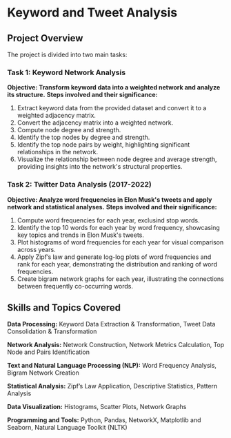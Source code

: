 # Keyword and Tweet Analysis

## Project Overview
The project is divided into two main tasks:
### Task 1: Keyword Network Analysis
**Objective: Transform keyword data into a weighted network and analyze its structure.**
**Steps involved and their significance:**
1. Extract keyword data from the provided dataset and convert it to a weighted adjacency matrix.
2. Convert the adjacency matrix into a weighted network.
3. Compute node degree and strength.
4. Identify the top nodes by degree and strength.
5. Identify the top node pairs by weight, highlighting significant relationships in the network.
6. Visualize the relationship between node degree and average strength, providing insights into the network's structural properties.

### Task 2: Twitter Data Analysis (2017-2022)
**Objective: Analyze word frequencies in Elon Musk's tweets and apply network and statistical analyses.**
**Steps involved and their significance:**
1. Compute word frequencies for each year, exclusind stop words.
2. Identify the top 10 words for each year by word frequency, showcasing key topics and trends in Elon Musk's tweets.
3. Plot histograms of word frequencies for each year for visual comparison across years.
4. Apply Zipf’s law and generate log-log plots of word frequencies and rank for each year, demonstrating the distribution and ranking of word frequencies.
5. Create bigram network graphs for each year, illustrating the connections between frequently co-occurring words.


## Skills and Topics Covered

**Data Processing:** Keyword Data Extraction & Transformation, Tweet Data Consolidation & Transformation

**Network Analysis:** Network Construction, Network Metrics Calculation, Top Node and Pairs Identification

**Text and Natural Language Processing (NLP):** Word Frequency Analysis, Bigram Network Creation

**Statistical Analysis:** Zipf’s Law Application, Descriptive Statistics, Pattern Analysis

**Data Visualization:** Histograms, Scatter Plots, Network Graphs

**Programming and Tools:** Python, Pandas, NetworkX, Matplotlib and Seaborn, Natural Language Toolkit (NLTK)
